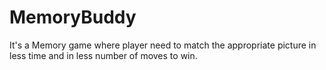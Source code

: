 # MemoryBuddy
It's a Memory game where player need to match the appropriate picture in less time and in less number of moves to win.
